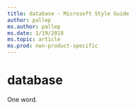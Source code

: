 ```yaml
---
title: database - Microsoft Style Guide
author: pallep
ms.author: pallep
ms.date: 1/19/2018
ms.topic: article
ms.prod: non-product-specific
---
```


# database

One word.
